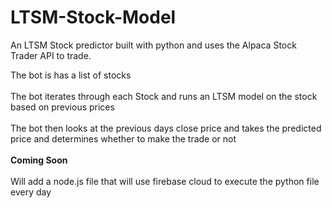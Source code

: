 # LTSM-Stock-Model
An LTSM Stock predictor built with python and uses the Alpaca Stock Trader API to trade.


The bot is has a list of stocks
<br></br>
  The bot iterates through each Stock and runs an LTSM model on the stock based on previous prices
 <br></br>
 The bot then looks at the previous days close price and takes the predicted price and determines whether to make the trade or not
 <br></br>
 **Coming Soon**
<br></br>
Will add a node.js file that will use firebase cloud to execute the python file every day
 
  
